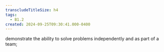 ```yaml
---
transcludeTitleSize: h4
tags:
  - B1.2
created: 2024-09-25T09:30:41.000-0400
---
```

demonstrate the ability to solve problems independently and as part of a team; 